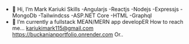 - 👋 Hi, I’m Mark Kariuki
  Skills
  -Angularjs
  -Reactjs
  -Nodejs
  -Expressjs
  -MongoDb
  -Tailwindcss
  -ASP.NET Core
  -HTML
  -Graphql
- 🌱 I’m currently a fullstack
  MEAN/MERN app developER
  How to reach me...
  kariukimark115@gmail.com
  https://buckanianportfolio.onrender.com
Or..

  
